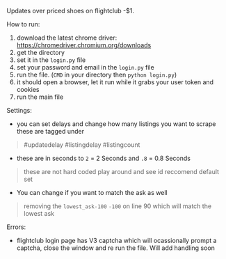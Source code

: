 Updates over priced shoes on flightclub -$1.

How to run:
1. download the latest chrome driver: https://chromedriver.chromium.org/downloads
2. get the directory
3. set it in the `login.py` file
4. set your password and email in the `login.py` file
5. run the file. (`CMD` in your directory then `python login.py`)
6. it should open a browser, let it run while it grabs your user token and cookies
7. run the main file

Settings:
- you can set delays and change how many listings you want to scrape
these are tagged under
> #updatedelay
> #listingdelay
> #listingcount
- these are in seconds to `2` = 2 Seconds and `.8` = 0.8 Seconds
> these are not hard coded play around and see id reccomend default set
 - You can change if you want to match the ask as well
 >removing the `lowest_ask-100` `-100` on line 90 which will match the lowest ask

Errors:
- flightclub login page has V3 captcha which will ocassionally prompt a captcha, close the window and re run the file. Will add handling soon
